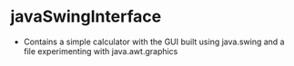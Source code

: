 # javaSwingInterface

- Contains a simple calculator with the GUI built using java.swing and a file experimenting with java.awt.graphics 
